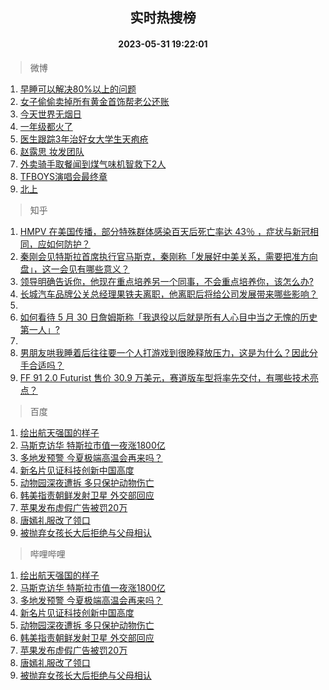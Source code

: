 <div align="center"><h2>实时热搜榜</h2><h4>2023-05-31 19:22:01</h4></div>

> 微博  

1. [早睡可以解决80%以上的问题](https://s.weibo.com/weibo?q=%E6%97%A9%E7%9D%A1%E5%8F%AF%E4%BB%A5%E8%A7%A3%E5%86%B380%25%E4%BB%A5%E4%B8%8A%E7%9A%84%E9%97%AE%E9%A2%98&t=31&band_rank=1&Refer=top)<br />
2. [女子偷偷卖掉所有黄金首饰帮老公还账](https://s.weibo.com/weibo?q=%23%E5%A5%B3%E5%AD%90%E5%81%B7%E5%81%B7%E5%8D%96%E6%8E%89%E6%89%80%E6%9C%89%E9%BB%84%E9%87%91%E9%A6%96%E9%A5%B0%E5%B8%AE%E8%80%81%E5%85%AC%E8%BF%98%E8%B4%A6%23&t=31&band_rank=2&Refer=top)<br />
3. [今天世界无烟日](https://s.weibo.com/weibo?q=%23%E4%BB%8A%E5%A4%A9%E4%B8%96%E7%95%8C%E6%97%A0%E7%83%9F%E6%97%A5%23&t=31&band_rank=3&Refer=top)<br />
4. [一年级都火了](https://s.weibo.com/weibo?q=%23%E4%B8%80%E5%B9%B4%E7%BA%A7%E9%83%BD%E7%81%AB%E4%BA%86%23&t=31&band_rank=4&Refer=top)<br />
5. [医生跟踪3年治好女大学生天疱疮](https://s.weibo.com/weibo?q=%23%E5%8C%BB%E7%94%9F%E8%B7%9F%E8%B8%AA3%E5%B9%B4%E6%B2%BB%E5%A5%BD%E5%A5%B3%E5%A4%A7%E5%AD%A6%E7%94%9F%E5%A4%A9%E7%96%B1%E7%96%AE%23&t=31&band_rank=5&Refer=top)<br />
6. [赵露思 妆发团队](https://s.weibo.com/weibo?q=%E8%B5%B5%E9%9C%B2%E6%80%9D%20%E5%A6%86%E5%8F%91%E5%9B%A2%E9%98%9F&t=31&band_rank=6&Refer=top)<br />
7. [外卖骑手取餐闻到煤气味机智救下2人](https://s.weibo.com/weibo?q=%23%E5%A4%96%E5%8D%96%E9%AA%91%E6%89%8B%E5%8F%96%E9%A4%90%E9%97%BB%E5%88%B0%E7%85%A4%E6%B0%94%E5%91%B3%E6%9C%BA%E6%99%BA%E6%95%91%E4%B8%8B2%E4%BA%BA%23&t=31&band_rank=7&Refer=top)<br />
8. [TFBOYS演唱会最终章](https://s.weibo.com/weibo?q=%23TFBOYS%E6%BC%94%E5%94%B1%E4%BC%9A%E6%9C%80%E7%BB%88%E7%AB%A0%23&t=31&band_rank=8&Refer=top)<br />
9. [北上](https://s.weibo.com/weibo?q=%E5%8C%97%E4%B8%8A&t=31&band_rank=9&Refer=top)<br />

> 知乎  

1. [HMPV 在美国传播，部分特殊群体感染百天后死亡率达 43％ ，症状与新冠相同，应如何防护？](https://www.zhihu.com/question/603980078)<br />
2. [秦刚会见特斯拉首席执行官马斯克，秦刚称「发展好中美关系，需要把准方向盘」，这一会见有哪些意义？](https://www.zhihu.com/question/603879051)<br />
3. [领导明确告诉你，他现在重点培养另一个同事，不会重点培养你，该怎么办?](https://www.zhihu.com/question/603488937)<br />
4. [长城汽车品牌公关总经理果铁夫离职，他离职后将给公司发展带来哪些影响？](https://www.zhihu.com/question/603994079)<br />
5. []()<br />
6. [如何看待 5 月 30 日詹姆斯称「我退役以后就是所有人心目中当之无愧的历史第一人」?](https://www.zhihu.com/question/603812096)<br />
7. []()<br />
8. [男朋友哄我睡着后往往要一个人打游戏到很晚释放压力，这是为什么？因此分手合适吗？](https://www.zhihu.com/question/597228825)<br />
9. [FF 91 2.0 Futurist 售价 30.9 万美元，赛道版车型将率先交付，有哪些技术亮点？](https://www.zhihu.com/question/604005942)<br />

> 百度  

1. [绘出航天强国的样子](https://www.baidu.com/s?wd=%E7%BB%98%E5%87%BA%E8%88%AA%E5%A4%A9%E5%BC%BA%E5%9B%BD%E7%9A%84%E6%A0%B7%E5%AD%90&sa=fyb_news&rsv_dl=fyb_news)<br />
2. [马斯克访华 特斯拉市值一夜涨1800亿](https://www.baidu.com/s?wd=%E9%A9%AC%E6%96%AF%E5%85%8B%E8%AE%BF%E5%8D%8E+%E7%89%B9%E6%96%AF%E6%8B%89%E5%B8%82%E5%80%BC%E4%B8%80%E5%A4%9C%E6%B6%A81800%E4%BA%BF&sa=fyb_news&rsv_dl=fyb_news)<br />
3. [多地发预警 今夏极端高温会再来吗？](https://www.baidu.com/s?wd=%E5%A4%9A%E5%9C%B0%E5%8F%91%E9%A2%84%E8%AD%A6+%E4%BB%8A%E5%A4%8F%E6%9E%81%E7%AB%AF%E9%AB%98%E6%B8%A9%E4%BC%9A%E5%86%8D%E6%9D%A5%E5%90%97%EF%BC%9F&sa=fyb_news&rsv_dl=fyb_news)<br />
4. [新名片见证科技创新中国高度](https://www.baidu.com/s?wd=%E6%96%B0%E5%90%8D%E7%89%87%E8%A7%81%E8%AF%81%E7%A7%91%E6%8A%80%E5%88%9B%E6%96%B0%E4%B8%AD%E5%9B%BD%E9%AB%98%E5%BA%A6&sa=fyb_news&rsv_dl=fyb_news)<br />
5. [动物园深夜遭拆 多只保护动物伤亡](https://www.baidu.com/s?wd=%E5%8A%A8%E7%89%A9%E5%9B%AD%E6%B7%B1%E5%A4%9C%E9%81%AD%E6%8B%86+%E5%A4%9A%E5%8F%AA%E4%BF%9D%E6%8A%A4%E5%8A%A8%E7%89%A9%E4%BC%A4%E4%BA%A1&sa=fyb_news&rsv_dl=fyb_news)<br />
6. [韩美指责朝鲜发射卫星 外交部回应](https://www.baidu.com/s?wd=%E9%9F%A9%E7%BE%8E%E6%8C%87%E8%B4%A3%E6%9C%9D%E9%B2%9C%E5%8F%91%E5%B0%84%E5%8D%AB%E6%98%9F+%E5%A4%96%E4%BA%A4%E9%83%A8%E5%9B%9E%E5%BA%94&sa=fyb_news&rsv_dl=fyb_news)<br />
7. [苹果发布虚假广告被罚20万](https://www.baidu.com/s?wd=%E8%8B%B9%E6%9E%9C%E5%8F%91%E5%B8%83%E8%99%9A%E5%81%87%E5%B9%BF%E5%91%8A%E8%A2%AB%E7%BD%9A20%E4%B8%87&sa=fyb_news&rsv_dl=fyb_news)<br />
8. [唐嫣礼服改了领口](https://www.baidu.com/s?wd=%E5%94%90%E5%AB%A3%E7%A4%BC%E6%9C%8D%E6%94%B9%E4%BA%86%E9%A2%86%E5%8F%A3&sa=fyb_news&rsv_dl=fyb_news)<br />
9. [被抛弃女孩长大后拒绝与父母相认](https://www.baidu.com/s?wd=%E8%A2%AB%E6%8A%9B%E5%BC%83%E5%A5%B3%E5%AD%A9%E9%95%BF%E5%A4%A7%E5%90%8E%E6%8B%92%E7%BB%9D%E4%B8%8E%E7%88%B6%E6%AF%8D%E7%9B%B8%E8%AE%A4&sa=fyb_news&rsv_dl=fyb_news)<br />

> 哔哩哔哩  

1. [绘出航天强国的样子](https://www.baidu.com/s?wd=%E7%BB%98%E5%87%BA%E8%88%AA%E5%A4%A9%E5%BC%BA%E5%9B%BD%E7%9A%84%E6%A0%B7%E5%AD%90&sa=fyb_news&rsv_dl=fyb_news)<br />
2. [马斯克访华 特斯拉市值一夜涨1800亿](https://www.baidu.com/s?wd=%E9%A9%AC%E6%96%AF%E5%85%8B%E8%AE%BF%E5%8D%8E+%E7%89%B9%E6%96%AF%E6%8B%89%E5%B8%82%E5%80%BC%E4%B8%80%E5%A4%9C%E6%B6%A81800%E4%BA%BF&sa=fyb_news&rsv_dl=fyb_news)<br />
3. [多地发预警 今夏极端高温会再来吗？](https://www.baidu.com/s?wd=%E5%A4%9A%E5%9C%B0%E5%8F%91%E9%A2%84%E8%AD%A6+%E4%BB%8A%E5%A4%8F%E6%9E%81%E7%AB%AF%E9%AB%98%E6%B8%A9%E4%BC%9A%E5%86%8D%E6%9D%A5%E5%90%97%EF%BC%9F&sa=fyb_news&rsv_dl=fyb_news)<br />
4. [新名片见证科技创新中国高度](https://www.baidu.com/s?wd=%E6%96%B0%E5%90%8D%E7%89%87%E8%A7%81%E8%AF%81%E7%A7%91%E6%8A%80%E5%88%9B%E6%96%B0%E4%B8%AD%E5%9B%BD%E9%AB%98%E5%BA%A6&sa=fyb_news&rsv_dl=fyb_news)<br />
5. [动物园深夜遭拆 多只保护动物伤亡](https://www.baidu.com/s?wd=%E5%8A%A8%E7%89%A9%E5%9B%AD%E6%B7%B1%E5%A4%9C%E9%81%AD%E6%8B%86+%E5%A4%9A%E5%8F%AA%E4%BF%9D%E6%8A%A4%E5%8A%A8%E7%89%A9%E4%BC%A4%E4%BA%A1&sa=fyb_news&rsv_dl=fyb_news)<br />
6. [韩美指责朝鲜发射卫星 外交部回应](https://www.baidu.com/s?wd=%E9%9F%A9%E7%BE%8E%E6%8C%87%E8%B4%A3%E6%9C%9D%E9%B2%9C%E5%8F%91%E5%B0%84%E5%8D%AB%E6%98%9F+%E5%A4%96%E4%BA%A4%E9%83%A8%E5%9B%9E%E5%BA%94&sa=fyb_news&rsv_dl=fyb_news)<br />
7. [苹果发布虚假广告被罚20万](https://www.baidu.com/s?wd=%E8%8B%B9%E6%9E%9C%E5%8F%91%E5%B8%83%E8%99%9A%E5%81%87%E5%B9%BF%E5%91%8A%E8%A2%AB%E7%BD%9A20%E4%B8%87&sa=fyb_news&rsv_dl=fyb_news)<br />
8. [唐嫣礼服改了领口](https://www.baidu.com/s?wd=%E5%94%90%E5%AB%A3%E7%A4%BC%E6%9C%8D%E6%94%B9%E4%BA%86%E9%A2%86%E5%8F%A3&sa=fyb_news&rsv_dl=fyb_news)<br />
9. [被抛弃女孩长大后拒绝与父母相认](https://www.baidu.com/s?wd=%E8%A2%AB%E6%8A%9B%E5%BC%83%E5%A5%B3%E5%AD%A9%E9%95%BF%E5%A4%A7%E5%90%8E%E6%8B%92%E7%BB%9D%E4%B8%8E%E7%88%B6%E6%AF%8D%E7%9B%B8%E8%AE%A4&sa=fyb_news&rsv_dl=fyb_news)<br />
